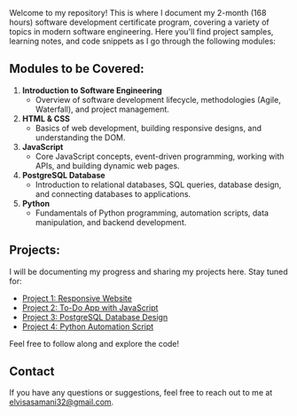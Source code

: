 Welcome to my repository! This is where I document my 2-month (168 hours) software development certificate program, covering a variety of topics in modern software engineering. Here you'll find project samples, learning notes, and code snippets as I go through the following modules:

## Modules to be Covered:
1. **Introduction to Software Engineering**
   - Overview of software development lifecycle, methodologies (Agile, Waterfall), and project management.
2. **HTML & CSS**
   - Basics of web development, building responsive designs, and understanding the DOM.
3. **JavaScript**
   - Core JavaScript concepts, event-driven programming, working with APIs, and building dynamic web pages.
4. **PostgreSQL Database**
   - Introduction to relational databases, SQL queries, database design, and connecting databases to applications.
5. **Python**
   - Fundamentals of Python programming, automation scripts, data manipulation, and backend development.

## Projects:
I will be documenting my progress and sharing my projects here. Stay tuned for:
- [Project 1: Responsive Website](./projects/responsive-website/)
- [Project 2: To-Do App with JavaScript](./projects/todo-app/)
- [Project 3: PostgreSQL Database Design](./projects/postgresql-database/)
- [Project 4: Python Automation Script](./projects/python-automation/)

Feel free to follow along and explore the code! 

## Contact
If you have any questions or suggestions, feel free to reach out to me at [elvisasamani32@gmail.com](mailto:elvisasamani32@gmail.com).
